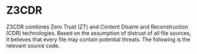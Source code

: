 # Z3CDR
Z3CDR combines Zero Trust (ZT) and Content Disarm and Reconstruction (CDR) technologies. Based on the assumption of distrust of all file sources, it believes that every file may contain potential threats. The following is the relevant source code.
